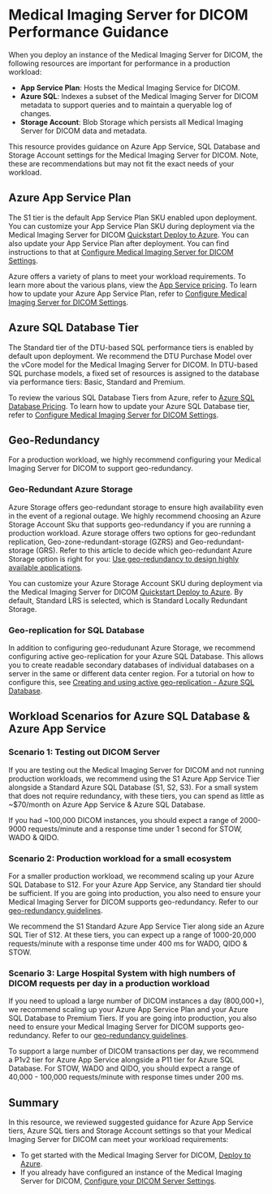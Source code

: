 # Medical Imaging Server for DICOM Performance Guidance

When you deploy an instance of the Medical Imaging Server for DICOM, the following resources are important for performance in a production workload:

- **App Service Plan**: Hosts the Medical Imaging Service for DICOM.
- **Azure SQL**: Indexes a subset of the Medical Imaging Server for DICOM metadata to support queries and to maintain a queryable log of changes.
- **Storage Account**: Blob Storage which persists all Medical Imaging Server for DICOM data and metadata.

This resource provides guidance on Azure App Service, SQL Database and Storage Account settings for the Medical Imaging Server for DICOM. Note, these are recommendations but may not fit the exact needs of your workload.

## Azure App Service Plan

The S1 tier is the default App Service Plan SKU enabled upon deployment. You can customize your App Service Plan SKU during deployment via the Medical Imaging Server for DICOM [Quickstart Deploy to Azure](../quickstarts/deploy-via-azure.md). You can also update your App Service Plan after deployment. You can find instructions to that at [Configure Medical Imaging Server for DICOM Settings](../how-to-guides/configure-dicom-server-settings.md).

Azure offers a variety of plans to meet your workload requirements. To learn more about the various plans, view the [App Service pricing](https://azure.microsoft.com/pricing/details/app-service/windows/). To learn how to update your Azure App Service Plan, refer to [Configure Medical Imaging Server for DICOM Settings](../how-to-guides/configure-dicom-server-settings.md).

## Azure SQL Database Tier

The Standard tier of the DTU-based SQL performance tiers is enabled by default upon deployment. We recommend the DTU Purchase Model over the vCore model for the Medical Imaging Server for DICOM. In DTU-based SQL purchase models, a fixed set of resources is assigned to the database via performance tiers: Basic, Standard and Premium.

To review the various SQL Database Tiers from Azure, refer to [Azure SQL Database Pricing](https://azure.microsoft.com/pricing/details/sql-database/single/). To learn how to update your Azure SQL Database tier, refer to [Configure Medical Imaging Server for DICOM Settings](../how-to-guides/configure-dicom-server-settings.md).

## Geo-Redundancy

For a production workload, we highly recommend configuring your Medical Imaging Server for DICOM to support geo-redundancy.

### Geo-Redundant Azure Storage

Azure Storage offers geo-redundant storage to ensure high availability even in the event of a regional outage. We highly recommend choosing an Azure Storage Account Sku that supports geo-redundancy if you are running a production workload. Azure storage offers two options for geo-redundant replication, Geo-zone-redundant-storage (GZRS) and Geo-redundant-storage (GRS). Refer to this article to decide which geo-redundant Azure Storage option is right for you: [Use geo-redundancy to design highly available applications](https://docs.microsoft.com/en-us/azure/storage/common/geo-redundant-design).

You can customize your Azure Storage Account SKU during deployment via the Medical Imaging Server for DICOM [Quickstart Deploy to Azure](../quickstarts/deploy-via-azure.md). By default, Standard LRS is selected, which is Standard Locally Redundant Storage.

### Geo-replication for SQL Database

In addition to configuring geo-redudunant Azure Storage, we recommend configuring active geo-replication for your Azure SQL Database. This allows you to create readable secondary databases of individual databases on a server in the same or different data center region. For a tutorial on how to configure this, see [Creating and using active geo-replication - Azure SQL Database](https://docs.microsoft.com/azure/azure-sql/database/active-geo-replication-overview).

## Workload Scenarios for Azure SQL Database & Azure App Service

### Scenario 1: Testing out DICOM Server

If you are testing out the Medical Imaging Server for DICOM and not running production workloads, we recommend using the S1 Azure App Service Tier alongside a Standard Azure SQL Database (S1, S2, S3). For a small system that does not require redundancy, with these tiers, you can spend as little as ~$70/month on Azure App Service & Azure SQL Database.

If you had ~100,000 DICOM instances, you should expect a range of 2000-9000 requests/minute and a response time under 1 second for STOW, WADO & QIDO.

### Scenario 2: Production workload for a small ecosystem

For a smaller production workload, we recommend scaling up your Azure SQL Database to S12. For your Azure App Service, any Standard tier should be sufficient. If you are going into production, you also need to ensure your Medical Imaging Server for DICOM supports geo-redundancy. Refer to our [geo-redundancy guidelines](##Geo-Redundancy).

We recommend the S1 Standard Azure App Service Tier along side an Azure SQL Tier of S12. At these tiers, you can expect up a range of 1000-20,000 requests/minute with a response time under 400 ms for WADO, QIDO & STOW.

### Scenario 3: Large Hospital System with high numbers of DICOM requests per day in a production workload

If you need to upload a large number of DICOM instances a day (800,000+), we recommend scaling up your Azure App Service Plan and your Azure SQL Database to Premium Tiers. If you are going into production, you also need to ensure your Medical Imaging Server for DICOM supports geo-redundancy. Refer to our [geo-redundancy guidelines](##Geo-Redundancy).

To support a large number of DICOM transactions per day, we recommend a P1v2 tier for Azure App Service alongside a P11 tier for Azure SQL Database. For STOW, WADO and QIDO, you should expect a range of 40,000 - 100,000 requests/minute with response times under 200 ms.

## Summary

In this resource, we reviewed suggested guidance for Azure App Service tiers, Azure SQL tiers and Storage Account settings so that your Medical Imaging Server for DICOM can meet your  workload requirements:

- To get started with the Medical Imaging Server for DICOM, [Deploy to Azure](../quickstarts/deploy-via-azure.md).
- If you already have configured an instance of the Medical Imaging Server for DICOM, [Configure your DICOM Server Settings](../how-to-guides/configure-dicom-server-settings.md).
